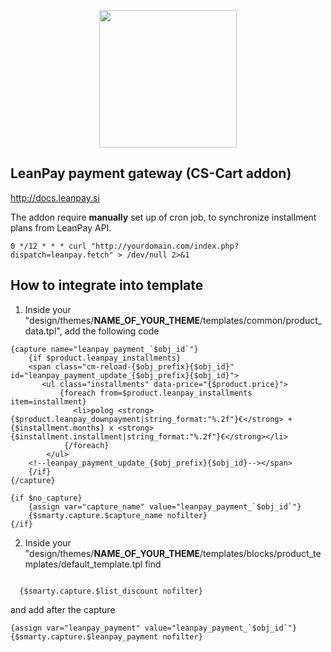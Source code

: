<p align="center"><img src="https://www.leanpay.si/assets/images/leanpay-tree.png" width="220"></p>

## LeanPay payment gateway (CS-Cart addon)

<a href="http://docs.leanpay.si/">http://docs.leanpay.si</a>

<p>The addon require <strong>manually</strong> set up of cron job, to synchronize installment plans from LeanPay API.</p>
<code>0 */12 * * * curl "http://yourdomain.com/index.php?dispatch=leanpay.fetch" > /dev/null 2>&1</code>

## How to integrate into template

1. Inside your "design/themes/<strong>NAME_OF_YOUR_THEME</strong>/templates/common/product_data.tpl", add the following code
```smarty
{capture name="leanpay_payment_`$obj_id`"}
    {if $product.leanpay_installments}
    <span class="cm-reload-{$obj_prefix}{$obj_id}" id="leanpay_payment_update_{$obj_prefix}{$obj_id}">
       <ul class="installments" data-price="{$product.price}">
           {foreach from=$product.leanpay_installments item=installment}
              <li>polog	<strong>{$product.leanpay_downpayment|string_format:"%.2f"}€</strong> + {$installment.months} x <strong>{$installment.installment|string_format:"%.2f"}€</strong></li>
            {/foreach}
        </ul>
    <!--leanpay_payment_update_{$obj_prefix}{$obj_id}--></span>
    {/if}
{/capture}

{if $no_capture}
    {assign var="capture_name" value="leanpay_payment_`$obj_id`"}
    {$smarty.capture.$capture_name nofilter}
{/if}
```

2. Inside your "design/themes/<strong>NAME_OF_YOUR_THEME</strong>/templates/blocks/product_templates/default_template.tpl find
<code>
  {$smarty.capture.$list_discount nofilter}
</code>

and add after the capture
```smarty
{assign var="leanpay_payment" value="leanpay_payment_`$obj_id`"}
{$smarty.capture.$leanpay_payment nofilter}
```
